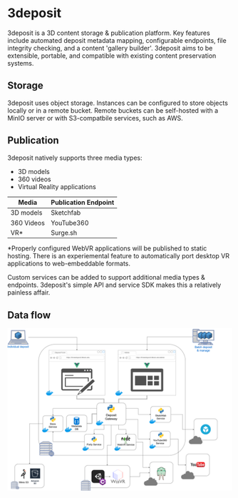 # 3deposit #
3deposit is a 3D content storage & publication platform. Key features include automated deposit metadata mapping, configurable endpoints, file integrity checking, and a content 'gallery builder'. 3deposit aims to be extensible, portable, and compatible with existing content preservation systems. 

## Storage ##
3deposit uses object storage. Instances can be configured to store objects locally or in a remote bucket. Remote buckets can be self-hosted with a MinIO server or with S3-compatbile services, such as AWS. 

## Publication ##
3deposit natively supports three media types:
* 3D models 
* 360 videos
* Virtual Reality applications

Media  | Publication Endpoint
------------- | -------------
3D models  | Sketchfab
360 Videos  | YouTube360
VR* | Surge.sh

*Properly configured WebVR applications will be published to static hosting. There is an experiemental feature to automatically port desktop VR applications to web-embeddable formats. 

Custom services can be added to support additional media types & endpoints. 3deposit's simple API and service SDK makes this a relatively painless affair. 

## Data flow ##
![3deposit](./docs/3deposit-flow.png)